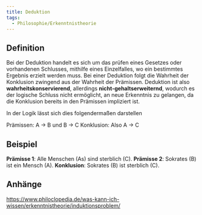 ```yaml
---
title: Deduktion
tags:
  - Philosophie/Erkenntnistheorie
---
```


## Definition

Bei der Deduktion handelt es sich um das prüfen eines Gesetzes oder vorhandenen Schlusses, mithilfe eines Einzelfalles, wo ein bestimmtes Ergebnis erzielt werden muss. Bei einer Deduktion folgt die Wahrheit der Konklusion zwingend aus der Wahrheit der Prämissen. Deduktion ist also **wahrheitskonservierend**, allerdings **nicht-gehaltserweiternd**, wodurch es der logische Schluss nicht ermöglicht, an neue Erkenntnis zu gelangen, da die Konklusion bereits in den Prämissen impliziert ist.

In der Logik lässt sich dies folgendermaßen darstellen

Prämissen: A → B und B → C
Konklusion: Also A → C

## Beispiel

**Prämisse 1**: Alle Menschen (As) sind sterblich (C).
**Prämisse 2**: Sokrates (B) ist ein Mensch (A).
**Konklusion**: Sokrates (B) ist sterblich (C).

## Anhänge

https://www.philoclopedia.de/was-kann-ich-wissen/erkenntnistheorie/induktionsproblem/